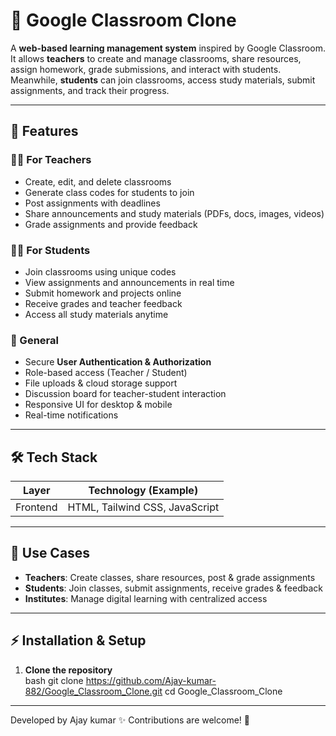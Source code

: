 # 📘 Google Classroom Clone  

A **web-based learning management system** inspired by Google Classroom.  
It allows **teachers** to create and manage classrooms, share resources, assign homework, grade submissions, and interact with students.  
Meanwhile, **students** can join classrooms, access study materials, submit assignments, and track their progress.  

---

## 🚀 Features  

### 👨‍🏫 For Teachers  
- Create, edit, and delete classrooms  
- Generate class codes for students to join  
- Post assignments with deadlines  
- Share announcements and study materials (PDFs, docs, images, videos)  
- Grade assignments and provide feedback  

### 👩‍🎓 For Students  
- Join classrooms using unique codes  
- View assignments and announcements in real time  
- Submit homework and projects online  
- Receive grades and teacher feedback  
- Access all study materials anytime  

### 🌟 General  
- Secure **User Authentication & Authorization**  
- Role-based access (Teacher / Student)  
- File uploads & cloud storage support  
- Discussion board for teacher-student interaction  
- Responsive UI for desktop & mobile  
- Real-time notifications  

---

## 🛠️ Tech Stack  

| Layer       | Technology (Example) |
|-------------|-----------------------|
| Frontend    | HTML, Tailwind CSS, JavaScript  |




---

## 🔑 Use Cases  

- **Teachers**: Create classes, share resources, post & grade assignments  
- **Students**: Join classes, submit assignments, receive grades & feedback  
- **Institutes**: Manage digital learning with centralized access  
---

## ⚡ Installation & Setup  

1. **Clone the repository**    
bash
   git clone https://github.com/Ajay-kumar-882/Google_Classroom_Clone.git
   cd Google_Classroom_Clone



---

Developed by Ajay kumar ✨
Contributions are welcome! 🚀

